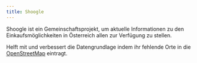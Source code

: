 ```yaml
---
title: Shoogle
---
```


Shoogle ist ein Gemeinschaftsprojekt, um aktuelle Informationen zu den Einkaufsmöglichkeiten in Österreich allen zur Verfügung zu stellen.

Helft mit und verbessert die Datengrundlage indem ihr fehlende Orte in die [OpenStreetMap](https://www.openstreetmap.org/) eintragt.
